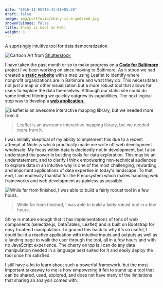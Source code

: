 ```yaml
---
date: "2016-11-05T19:41:01+05:30"
draft: false
image: img/portfolio/shiny-is-a-godsend.jpg
showonlyimage: false
title: Shiny is Cool as Hell
weight: 8
---
```


A suprisingly intuitive tool for data democratization.
<!--more-->

![Cartoon][1]
Art from [Shutterstock](https://www.shutterstock.com/image-vector/responsive-web-design-concept-vector-166029758?irgwc=1)

I have taken the past month or so to make progress on a [**Code for Baltimore**](http://www.codeforbaltimore.org/) project I've been working on since moving to Baltimore. As it stood we had created a [**static website**](https://syncthecity.github.io/) with a map using Leaflet to identify where nonprofit organizations are in Baltimore and what they do. This necessitates not just a map or other visualization but a more robust tool that allows for users to explore the data themselves. Although our static site could do some limited filtering we quickly outgrew its capabilities. The next logical step was to develop a [**web application.**](https://jason-bixon.shinyapps.io/sync_map/)

![Leaflet is an awesome interactive mapping library, but we needed more from it.][2]

> Leaflet is an awesome interactive mapping library, but we needed more from it.

I was initially skeptical of my ability to implement this due to a recent attempt at Node.js which practically made me write off web development wholesale. My focus within data is decidedly not in development, but I also understand the power in building tools for data exploration. This may be an understatement, and to clarify I think empowering non-technical audiences to explore data in an intuitive way is one of the most challenging, rewarding, and important applications of data expertise in today's landscape. To that end, I am endlessly thankful for the R ecosystem which makes handling web frameworks and web development as painless as possible.       

![While far from finished, I was able to build a fairly robust tool in a few hours.][3]

> While far from finished, I was able to build a fairly robust tool in a few hours.

Shiny is mature enough that it has implementations of tons of web components (selectize.js, DataTables, Leaflet) and is built on Bootstrap for easy frontend manipulation. To ground this back to why it's so useful, I could build a reactive application with intuitive inputs and outputs as well as a landing page to walk the user through the tool, all in a few hours and with no JavaScript experience. The cherry on top is I can do any data manipulation needed in a language best suited for it and easily deploy the tool once I'm satisfied.

I still have a lot to learn about such a powerful framework, but the most important takeaway to me is how empowering it felt to stand up a tool that can be shared, used, explored, and does not have many of the limitations that sharing an analysis comes with. 

[1]: /img/portfolio/shiny-is-a-godsend.jpg
[2]: /img/portfolio/map1.jpg
[3]: /img/portfolio/map2.jpg

